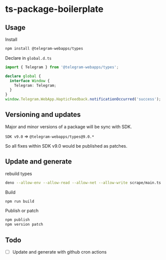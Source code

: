 # ts-package-boilerplate

## Usage

Install

```sh
npm install @telegram-webapps/types
```

Declare in `global.d.ts`

```ts
import { Telegram } from '@telegram-webapps/types';

declare global {
  interface Window {
    Telegram: Telegram;
  }
}
window.Telegram.WebApp.HapticFeedback.notificationOccurred('success');
```

## Versioning and updates

Major and minor versions of a package will be sync with SDK.

`SDK v9.0` => `@telegram-webapps/types@9.0.*`

So all fixes within SDK v9.0 would be published as patches.

## Update and generate

rebuild types

```sh
deno --allow-env --allow-read --allow-net --allow-write scrape/main.ts
```

Build

```sh
npm run build
```

Publish or patch

```sh
npm publish
npm version patch
```

## Todo

- [ ] Update and generate with github cron actions
